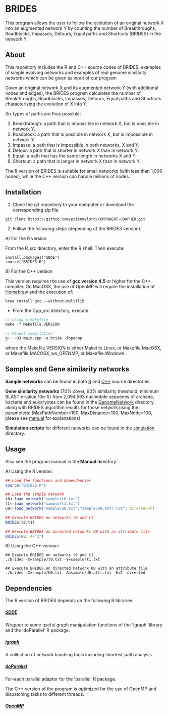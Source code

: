 # BRIDES
This program allows the user to follow the evolution of an original network X into an augmented network Y by counting the number of Breakthroughs, Roadblocks, Impasses, Detours, Equal paths and Shortcuts (BRIDES) in the network Y. 
## About

This repository includes the R and C++ source codes of BRIDES, examples of simple evolving networks and examples of real genome similarity networks which can be given as input of our program

Given an original network X and its augmented network Y (with additional nodes and edges), the BRIDES program calculates the number of Breakthroughs, Roadblocks, Impasses, Detours, Equal paths and Shortcuts characterizing the evolution of X into Y.

Six types of paths are thus possible:

1.	Breakthrough: a path that is impossible in network X, but is possible in network Y. 
2.	Roadblock: a path that is possible in network X, but is impossible in network Y.
3.	Impasse: a path that is impossible in both networks, X and Y.
4.	Detour: a path that is shorter in network X than in network Y.
5.	Equal: a path that has the same length in networks X and Y.
6.	Shortcut: a path that is longer in network X than in network Y.

The R version of BRIDES is suitable for small networks (with less than 1,000 nodes), while the C++ version can handle millions of nodes.

## Installation

1. Clone the git repository to your computer or download the corresponding zip file

```
git clone https://github.com/etiennelord/COMPONENT-GRAPHER.git
```

2. Follow the following steps (depending of the BRIDES version):

A) For the R version

From the R_src directory, enter the R shell. Then execute: 

```
install.packages("SDDE")
source("BRIDES.R")
```

B) For the C++ version

This version requires the use of **gcc version 4.5** or higher for the C++ compiler. 
On MacOSX, the use of OpenMP will require the installation of [Homebrew](http://brew.sh/) and the execution of:

```
brew install gcc --without-multilib
```

- From the Cpp_src directory, execute:

```C
// Using a Makefile
make -f Makefile.VERSION

// Manual compilation
g++ -O3 main.cpp -o bride -fopenmp
```
where the Makefile.VERSION is either Makefile.Linux, or Makefile.MacOSX, or Makefile.MACOSX_wo_OPENMP, or Makefile.Windows . 

## Samples and Gene similarity networks

**Sample networks** can be found in both [R](https://github.com/etiennelord/BRIDES/tree/master/R_src/sample) and [C++](https://github.com/etiennelord/BRIDES/tree/master/Cpp_src/sample) source directories.

**Gene similarity networks** (70% cover, 90% similarity threshold, minimum BLAST e-value 10e-5) from 2,094,593 nucleotide sequenes of archaea, bacteria and eukaryotes can be found in the [GenomeNetwork](https://github.com/etiennelord/BRIDES/tree/master/GenomeNetwork) directory, along with BRIDES algorithm results for those network using the parameters: (MaxPathNumber=100, MaxDistance=100, MaxNode=100, please see [manual](https://github.com/etiennelord/BRIDES/blob/master/Manual/BRIDES_User_Guide.pdf) for explanations).  

**Simulation scripts** for different networks can be found in the [simulation](https://github.com/etiennelord/BRIDES/tree/master/Simulation) directory.



## Usage 

Also see the program manual in the **Manual** directory.

A) Using the R version:

```R
## Load the functions and dependencies
source("BRIDES.R")

## Load the sample network
t0<-load_network("sample/t0.txt")
t1<-load_network("sample/t1.txt")
u0<-load_network("sample/u0.txt","sample/u0.attr.txt", directed=T)

## Execute BRIDES on networks t0 and t1
BRIDES(t0,t1)

## Execute BRIDES on directed networks U0 with an attribute file
BRIDES(u0, A="2")
```

B) Using the C++ version: 

```
## Execute BRIDES on networks t0 and t1
./brides -X=sample/t0.txt -Y=sample/t1.txt

## Execute BRIDES on directed network U0 with an attribute file
./brides -X=sample/U0.txt -A=sample/U0.attr.txt -K=2 -directed
```

## Dependencies

The R version of BRIDES depends on the following R libraries:

##### [SDDE](https://cran.r-project.org/web/packages/SDDE/index.html)  
Wrapper to some useful graph manipulation functions of the 'igraph' library and the 'doParallel' R package.
##### [igraph](http://igraph.org/r/)
A collection of network handling tools including shortest-path analysis.   
##### [doParallel](https://cran.r-project.org/web/packages/doParallel/index.html)
For-each parallel adaptor for the 'parallel' R package.

The C++ version of the program is optimized for the use of OpenMP and dispatching tasks to different threads.
##### [OpenMP](http://openmp.org/wp/)  

